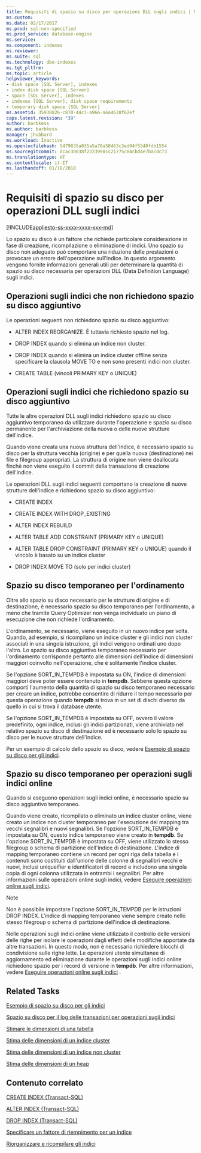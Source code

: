 ```yaml
---
title: Requisiti di spazio su disco per operazioni DLL sugli indici | Microsoft Docs
ms.custom: 
ms.date: 02/17/2017
ms.prod: sql-non-specified
ms.prod_service: database-engine
ms.service: 
ms.component: indexes
ms.reviewer: 
ms.suite: sql
ms.technology: dbe-indexes
ms.tgt_pltfrm: 
ms.topic: article
helpviewer_keywords:
- disk space [SQL Server], indexes
- index disk space [SQL Server]
- space [SQL Server], indexes
- indexes [SQL Server], disk space requirements
- temporary disk space [SQL Server]
ms.assetid: 35930826-c870-44c1-a966-a6a4638f62ef
caps.latest.revision: "39"
author: barbkess
ms.author: barbkess
manager: jhubbard
ms.workload: Inactive
ms.openlocfilehash: 5479835a035a5a70a58463c3ed04f5540fdb1554
ms.sourcegitcommit: dcac30038f2223990cc21775c84cbd4e7bacdc73
ms.translationtype: HT
ms.contentlocale: it-IT
ms.lasthandoff: 01/18/2018
---
```

# <a name="disk-space-requirements-for-index-ddl-operations"></a>Requisiti di spazio su disco per operazioni DLL sugli indici
[!INCLUDE[appliesto-ss-xxxx-xxxx-xxx-md](../../includes/appliesto-ss-xxxx-xxxx-xxx-md.md)]

  Lo spazio su disco è un fattore che richiede particolare considerazione in fase di creazione, ricompilazione o eliminazione di indici. Uno spazio su disco non adeguato può comportare una riduzione delle prestazioni o provocare un errore dell'operazione sull'indice. In questo argomento vengono fornite informazioni generali utili per determinare la quantità di spazio su disco necessaria per operazioni DLL (Data Definition Language) sugli indici.  
  
## <a name="index-operations-that-require-no-additional-disk-space"></a>Operazioni sugli indici che non richiedono spazio su disco aggiuntivo  
 Le operazioni seguenti non richiedono spazio su disco aggiuntivo:  
  
-   ALTER INDEX REORGANIZE. È tuttavia richiesto spazio nel log.  
  
-   DROP INDEX quando si elimina un indice non cluster.  
  
-   DROP INDEX quando si elimina un indice cluster offline senza specificare la clausola MOVE TO e non sono presenti indici non cluster.  
  
-   CREATE TABLE (vincoli PRIMARY KEY o UNIQUE)  
  
## <a name="index-operations-that-require-additional-disk-space"></a>Operazioni sugli indici che richiedono spazio su disco aggiuntivo  
 Tutte le altre operazioni DLL sugli indici richiedono spazio su disco aggiuntivo temporaneo da utilizzare durante l'operazione e spazio su disco permanente per l'archiviazione della nuova o delle nuove strutture dell'indice.  
  
 Quando viene creata una nuova struttura dell'indice, è necessario spazio su disco per la struttura vecchia (origine) e per quella nuova (destinazione) nei file e filegroup appropriati. La struttura di origine non viene deallocata finché non viene eseguito il commit della transazione di creazione dell'indice.  
  
 Le operazioni DLL sugli indici seguenti comportano la creazione di nuove strutture dell'indice e richiedono spazio su disco aggiuntivo:  
  
-   CREATE INDEX  
  
-   CREATE INDEX WITH DROP_EXISTING  
  
-   ALTER INDEX REBUILD  
  
-   ALTER TABLE ADD CONSTRAINT (PRIMARY KEY o UNIQUE)  
  
-   ALTER TABLE DROP CONSTRAINT (PRIMARY KEY o UNIQUE) quando il vincolo è basato su un indice cluster  
  
-   DROP INDEX MOVE TO (solo per indici cluster)  
  
## <a name="temporary-disk-space-for-sorting"></a>Spazio su disco temporaneo per l'ordinamento  
 Oltre allo spazio su disco necessario per le strutture di origine e di destinazione, è necessario spazio su disco temporaneo per l'ordinamento, a meno che tramite Query Optimizer non venga individuato un piano di esecuzione che non richiede l'ordinamento.  
  
 L'ordinamento, se necessario, viene eseguito in un nuovo indice per volta. Quando, ad esempio, si ricompilano un indice cluster e gli indici non cluster associati in una singola istruzione, gli indici vengono ordinati uno dopo l'altro. Lo spazio su disco aggiuntivo temporaneo necessario per l'ordinamento corrisponde pertanto alle dimensioni dell'indice di dimensioni maggiori coinvolto nell'operazione, che è solitamente l'indice cluster.  
  
 Se l'opzione SORT_IN_TEMPDB è impostata su ON, l'indice di dimensioni maggiori deve poter essere contenuto in **tempdb**. Sebbene questa opzione comporti l'aumento della quantità di spazio su disco temporaneo necessario per creare un indice, potrebbe consentire di ridurre il tempo necessario per questa operazione quando **tempdb** si trova in un set di dischi diverso da quello in cui si trova il database utente.  
  
 Se l'opzione SORT_IN_TEMPDB è impostata su OFF, ovvero il valore predefinito, ogni indice, inclusi gli indici partizionati, viene archiviato nel relativo spazio su disco di destinazione ed è necessario solo lo spazio su disco per le nuove strutture dell'indice.  
  
 Per un esempio di calcolo dello spazio su disco, vedere [Esempio di spazio su disco per gli indici](../../relational-databases/indexes/index-disk-space-example.md).  
  
## <a name="temporary-disk-space-for-online-index-operations"></a>Spazio su disco temporaneo per operazioni sugli indici online  
 Quando si eseguono operazioni sugli indici online, è necessario spazio su disco aggiuntivo temporaneo.  
  
 Quando viene creato, ricompilato o eliminato un indice cluster online, viene creato un indice non cluster temporaneo per l'esecuzione del mapping tra vecchi segnalibri e nuovi segnalibri. Se l'opzione SORT_IN_TEMPDB è impostata su ON, questo indice temporaneo viene creato in **tempdb**. Se l'opzione SORT_IN_TEMPDB è impostata su OFF, viene utilizzato lo stesso filegroup o schema di partizione dell'indice di destinazione. L'indice di mapping temporaneo contiene un record per ogni riga della tabella e i contenuti sono costituiti dall'unione delle colonne di segnalibri vecchi e nuovi, inclusi uniqueifier e identificatori di record e includono una singola copia di ogni colonna utilizzata in entrambi i segnalibri. Per altre informazioni sulle operazioni online sugli indici, vedere [Eseguire operazioni online sugli indici](../../relational-databases/indexes/perform-index-operations-online.md).  
  
> [!NOTE]  
>  Non è possibile impostare l'opzione SORT_IN_TEMPDB per le istruzioni DROP INDEX. L'indice di mapping temporaneo viene sempre creato nello stesso filegroup o schema di partizione dell'indice di destinazione.  
  
 Nelle operazioni sugli indici online viene utilizzato il controllo delle versioni delle righe per isolare le operazioni dagli effetti delle modifiche apportate da altre transazioni. In questo modo, non è necessario richiedere blocchi di condivisione sulle righe lette. Le operazioni utente simultanee di aggiornamento ed eliminazione durante le operazioni sugli indici online richiedono spazio per i record di versione in **tempdb**. Per altre informazioni, vedere [Eseguire operazioni online sugli indici](../../relational-databases/indexes/perform-index-operations-online.md) .  
  
## <a name="related-tasks"></a>Related Tasks  
 [Esempio di spazio su disco per gli indici](../../relational-databases/indexes/index-disk-space-example.md)  
  
 [Spazio su disco per il log delle transazioni per operazioni sugli indici](../../relational-databases/indexes/transaction-log-disk-space-for-index-operations.md)  
  
 [Stimare le dimensioni di una tabella](../../relational-databases/databases/estimate-the-size-of-a-table.md)  
  
 [Stima delle dimensioni di un indice cluster](../../relational-databases/databases/estimate-the-size-of-a-clustered-index.md)  
  
 [Stima delle dimensioni di un indice non cluster](../../relational-databases/databases/estimate-the-size-of-a-nonclustered-index.md)  
  
 [Stima delle dimensioni di un heap](../../relational-databases/databases/estimate-the-size-of-a-heap.md)  
  
## <a name="related-content"></a>Contenuto correlato  
 [CREATE INDEX &#40;Transact-SQL&#41;](../../t-sql/statements/create-index-transact-sql.md)  
  
 [ALTER INDEX &#40;Transact-SQL&#41;](../../t-sql/statements/alter-index-transact-sql.md)  
  
 [DROP INDEX &#40;Transact-SQL&#41;](../../t-sql/statements/drop-index-transact-sql.md)  
  
 [Specificare un fattore di riempimento per un indice](../../relational-databases/indexes/specify-fill-factor-for-an-index.md)  
  
 [Riorganizzare e ricompilare gli indici](../../relational-databases/indexes/reorganize-and-rebuild-indexes.md)  
  
  
